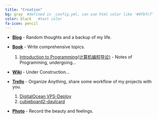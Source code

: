 ```yaml
---
title: "Creation"
bg: gray  #defined in _config.yml, can use html color like '#0fbfcf'
color: black   #text color
fa-icon: pencil
---
```


* <i class="fa fa-bold"></i> [**Blog**](http://blog.billryan.me) - Random thoughts and a backup of my life.  
* <i class="fa fa-book"></i> [**Book**](http://billryan.gitbooks.io) - Write comprehensive topics.  
  1. [Introduction to Programming(计算机编程导论)](http://prog-notes.yuanbin.me) - Notes of Programming, undergoing...  
* <i class="fa fa-wordpress"></i> [**Wiki**](http://wiki.billryan.me) - Under Construction...  
* <i class="fa fa-trello"></i> [**Trello**](https://trello.com/billryan4) - Organize Anything, share some workflow of my projects with you.  
  1. [DigitalOcean VPS-Deploy](https://trello.com/b/OeD20fAu/vps-deploy)  
  2. [cubieboard2-daulcard](https://trello.com/b/RCJSmgrF/cubieboard2-daulcard)  

* <i class="fa fa-camera"></i> [**Photo**](http://www.douban.com/people/billryan/photos) - Record the beauty and feelings.  
